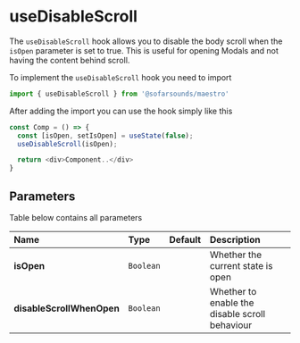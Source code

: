 # useDisableScroll

The `useDisableScroll` hook allows you to disable the body scroll when the `isOpen`
parameter is set to true. This is useful for opening Modals and not having the content behind scroll.

To implement the `useDisableScroll` hook you need to import
```js
import { useDisableScroll } from '@sofarsounds/maestro'
```

After adding the import you can use the hook simply like this
```js
const Comp = () => {
  const [isOpen, setIsOpen] = useState(false);
  useDisableScroll(isOpen);

  return <div>Component..</div>
}
```

## Parameters
Table below contains all parameters

| Name          | Type         | Default         | Description                      |
| :------------ | :-----       | :-------------- | :------------------------------- |
| **isOpen**  | `Boolean` |                 | Whether the current state is open
| **disableScrollWhenOpen**       | `Boolean`    |                 | Whether to enable the disable scroll behaviour
